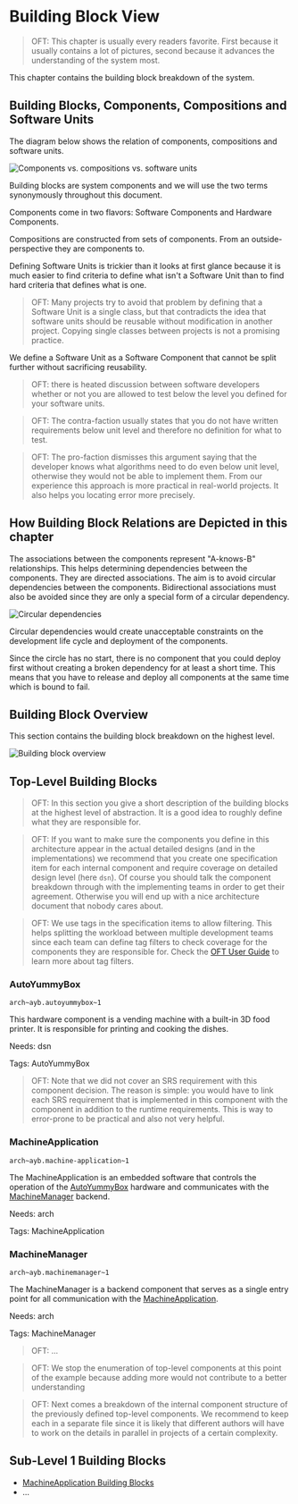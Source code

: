 <!--
  #%L
  OpenFastTrace
  %%
  Copyright (C) 2018 itsallcode.org
  %%
  This document is based on https://arc42.org by Dr. G. Starke & Dr. P. Hruschka
  with modifications and additions from itsallcode.org, licensed under CC-BY-SA 4.0
  #L%
  -->
# Building Block View

> OFT: This chapter is usually every readers favorite. First because it usually contains a lot of pictures, second because it advances the understanding of the system most.

This chapter contains the building block breakdown of the system.

## Building Blocks, Components, Compositions and Software Units

The diagram below shows the relation of components, compositions and software units.

![Components vs. compositions vs. software units](uml/component/comp_units_components_and_compositions.svg "Components vs. compositions vs. software units")

Building blocks are system components and we will use the two terms synonymously throughout this document.

Components come in two flavors: Software Components and Hardware Components.

Compositions are constructed from sets of components. From an outside-perspective they are components to.

Defining Software Units is trickier than it looks at first glance because it is much easier to find criteria to define what isn't a Software Unit than to find hard criteria that defines what is one.

> OFT: Many projects try to avoid that problem by defining that a Software Unit is a single class, but that contradicts the idea that software units should be reusable without modification in another project. Copying single classes between projects is not a promising practice.

We define a Software Unit as a Software Component that cannot be split further without sacrificing reusability.

> OFT: there is heated discussion between software developers whether or not you are allowed to test below the level you defined for your software units.

> OFT: The contra-faction usually states that you do not have written requirements below unit level and therefore no definition for what to test.

> OFT: The pro-faction dismisses this argument saying that the developer knows what algorithms need to do even below unit level, otherwise they would not be able to implement them. From our experience this approach is more practical in real-world projects. It also helps you locating error more precisely.

## How Building Block Relations are Depicted in this chapter

The associations between the components represent "A-knows-B" relationships. This helps determining dependencies between the components. They are directed associations. The aim is to avoid circular dependencies between the components. Bidirectional associations must also be avoided since they are only a special form of a circular dependency.

![Circular dependencies](uml/component/comp_circular_dependencies.svg "Circular dependencies")

Circular dependencies would create unacceptable constraints on the development life cycle and deployment of the components.

Since the circle has no start, there is no component that you could deploy first without creating a broken dependency for at least a short time. This means that you have to release and deploy all components at the same time which is bound to fail.   

## Building Block Overview

This section contains the building block breakdown on the highest level.

![Building block overview](uml/component/comp_overview.svg "Building block overview")

## Top-Level Building Blocks

> OFT: In this section you give a short description of the building blocks at the highest level of abstraction. It is a good idea to roughly define what they are responsible for.

> OFT: If you want to make sure the components you define in this architecture appear in the actual detailed designs (and in the implementations) we recommend that you create one specification item for each internal component and require coverage on detailed design level (here `dsn`). Of course you should talk the component breakdown through with the implementing teams in order to get their agreement. Otherwise you will end up with a nice architecture document that nobody cares about.

> OFT: We use tags in the specification items to allow filtering. This helps splitting the workload between multiple development teams since each team can define tag filters to check coverage for the components they are responsible for. Check the [OFT User Guide](https://github.com/itsallcode/openfasttrace/blob/master/doc/user_guide.md) to learn more about tag filters.

### AutoYummyBox
`arch~ayb.autoyummybox~1`

This hardware component is a vending machine with a built-in 3D food printer. It is responsible for printing and cooking the dishes.

Needs: dsn

Tags: AutoYummyBox

> OFT: Note that we did not cover an SRS requirement with this component decision. The reason is simple: you would have to link each SRS requirement that is implemented in this component with the component in addition to the runtime requirements. This is way to error-prone to be practical and also not very helpful.

### MachineApplication
`arch~ayb.machine-application~1`

The MachineApplication is an embedded software that controls the operation of the [AutoYummyBox](#autoyummybox) hardware and communicates with the [MachineManager](#machinemanager) backend.

Needs: arch

Tags: MachineApplication

### MachineManager
`arch~ayb.machinemanager~1`

The MachineManager is a backend component that serves as a single entry point for all communication with the [MachineApplication](#machineapplication).

Needs: arch

Tags: MachineManager

> OFT: ...

> OFT: We stop the enumeration of top-level components at this point of the example because adding more would not contribute to a better understanding

> OFT: Next comes a breakdown of the internal component structure of the previously defined top-level components. We recommend to keep each in a separate file since it is likely that different authors will have to work on the details in parallel in projects of a certain complexity.

## Sub-Level 1 Building Blocks

* [MachineApplication Building Blocks](building_blocks/MachineApplication.md)
* ...
